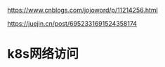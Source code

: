 https://www.cnblogs.com/jojoword/p/11214256.html





https://juejin.cn/post/6952331691524358174





# k8s网络访问








